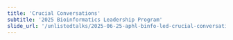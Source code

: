 ```yaml
---
title: 'Crucial Conversations'
subtitle: '2025 Bioinformatics Leadership Program'
slide_url: '/unlistedtalks/2025-06-25-aphl-binfo-led-crucial-conversations/index.html'
---
```

